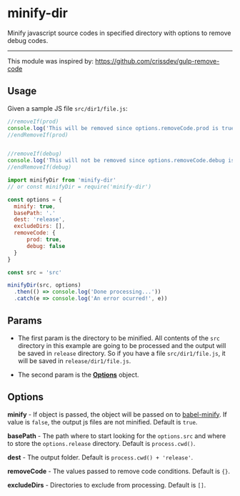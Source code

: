 # minify-dir
Minify javascript source codes in specified directory with options to remove debug codes.

---

This module was inspired by: https://github.com/crissdev/gulp-remove-code

## Usage

Given a sample JS file `src/dir1/file.js`:
```js
//removeIf(prod)
console.log('This will be removed since options.removeCode.prod is true')
//endRemoveIf(prod)


//removeIf(debug)
console.log('This will not be removed since options.removeCode.debug is false')
//endRemoveIf(debug)
```

```js
import minifyDir from 'minify-dir'
// or const minifyDir = require('minify-dir')

const options = {
  minify: true,
  basePath: '.'
  dest: 'release',
  excludeDirs: [],
  removeCode: {
      prod: true,
      debug: false
  }
}

const src = 'src'

minifyDir(src, options)
  .then(() => console.log('Done processing...'))
  .catch(e => console.log('An error ocurred!', e))
```

## Params

- The first param is the directory to be minified. All contents of the `src` directory in this example are going to be processed and the output will be saved in `release` directory. So if you have a file `src/dir1/file.js`, it will be saved in `release/dir1/file.js`.

- The second param is the [**Options**](#Options) object.

## Options

**minify** - If object is passed, the object will be passed on to [babel-minify](https://babeljs.io/docs/en/babel-minify). If value is `false`, the output js files are not minified. Default is `true`.

**basePath** - The path where to start looking for the `options.src` and where to store the `options.release` directory. Default is `process.cwd()`.


**dest** - The output folder. Default is `process.cwd() + 'release'`.

**removeCode** - The values passed to remove code conditions. Default is `{}`.

**excludeDirs** - Directories to exclude from processing. Default is `[]`.

